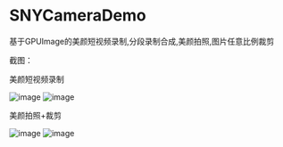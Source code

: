 # SNYCameraDemo
基于GPUImage的美颜短视频录制,分段录制合成,美颜拍照,图片任意比例裁剪

截图：

美颜短视频录制

 ![image](https://github.com/songnaiyin/SNYCameraDemo/blob/master/screenshots/IMG_1687.PNG)
 ![image](https://github.com/songnaiyin/SNYCameraDemo/blob/master/screenshots/IMG_1689.PNG)

美颜拍照+裁剪

 ![image](https://github.com/songnaiyin/SNYCameraDemo/blob/master/screenshots/IMG_1691.PNG)
 ![image](https://github.com/songnaiyin/SNYCameraDemo/blob/master/screenshots/IMG_1682.PNG)


